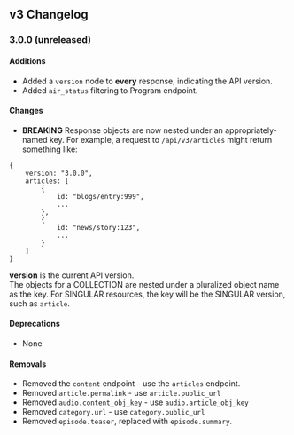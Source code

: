 ## v3 Changelog

### 3.0.0 (unreleased)
#### Additions
* Added a `version` node to **every** response, indicating the API version.
* Added `air_status` filtering to Program endpoint.

#### Changes
* **BREAKING** Response objects are now nested under an appropriately-named key.
  For example, a request to `/api/v3/articles` might return something like:

```
{
    version: "3.0.0",
    articles: [
        {
            id: "blogs/entry:999",
            ...
        },
        {
            id: "news/story:123",
            ...
        }
    ]
}
```

**version** is the current API version.  
The objects for a COLLECTION are nested under a pluralized object name as the key.
For SINGULAR resources, the key will be the SINGULAR version, such as
`article`.

#### Deprecations
* None

#### Removals
* Removed the `content` endpoint - use the `articles` endpoint.
* Removed `article.permalink` - use `article.public_url`
* Removed `audio.content_obj_key` - use `audio.article_obj_key`
* Removed `category.url` - use `category.public_url`
* Removed `episode.teaser`, replaced with `episode.summary`.
